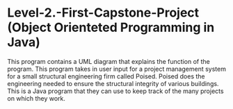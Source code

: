# Level-2.-First-Capstone-Project (Object Orienteted Programming in Java)
This program contains a UML diagram that explains the function of the program.
This program takes in user input for a project management system for a small structural engineering firm called Poised.
Poised does the engineering needed to ensure the structural integrity of various buildings. This is a Java
program that they can use to keep track of the many projects on which they work.
